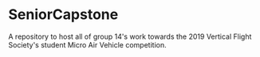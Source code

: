 # SeniorCapstone
A repository to host all of group 14's work towards the 2019 Vertical Flight Society's student Micro Air Vehicle competition.
